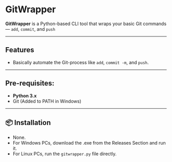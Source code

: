 # GitWrapper

**GitWrapper** is a Python-based CLI tool that wraps your basic Git commands — `add`, `commit`, and `push` 

---

##  Features

- Basically automate the Git-process like `add`, `commit -m`, and `push`. 

---

## Pre-requisites:

- **Python 3.x**
- Git (Added to PATH in Windows)

---

## 📦 Installation
 - None.
 - For Windows PCs, download the .exe from the Releases Section and run it.
 - For Linux PCs, run the `gitwrapper.py` file directly.

